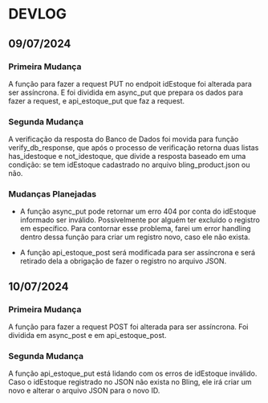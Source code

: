 # DEVLOG

## 09/07/2024

### Primeira Mudança
A função para fazer a request PUT no endpoit idEstoque foi alterada para ser assíncrona. E foi dividida em async_put que prepara os dados para fazer a request, e api_estoque_put que faz a request.

### Segunda Mudança
A verificação da resposta do Banco de Dados foi movida para função verify_db_response, que após o processo de verificação retorna duas listas
has_idestoque e not_idestoque, que divide a resposta baseado em uma condição: se tem idEstoque cadastrado no arquivo bling_product.json ou não.

### Mudanças Planejadas

- A função async_put pode retornar um erro 404 por conta do idEstoque informado ser inválido. Possivelmente por alguém ter excluído o registro em específico. Para contornar esse problema, farei um error handling dentro dessa função para criar um registro novo, caso ele não exista.

- A função api_estoque_post será modificada para ser assíncrona e será retirado dela a obrigação de fazer o registro no arquivo JSON.

## 10/07/2024

### Primeira Mudança

A função para fazer a request POST foi alterada para ser assíncrona. Foi dividida em async_post e em api_estoque_post. 

### Segunda Mudança

A função api_estoque_put está lidando com os erros de idEstoque inválido. Caso o idEstoque registrado no JSON não exista no Bling, ele irá criar um novo e alterar o arquivo JSON para o novo ID.